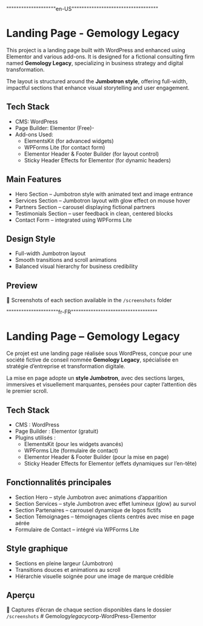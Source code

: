 """"""""""""""""""""en-US"""""""""""""""""""""""""""""""""""
# Landing Page - Gemology Legacy

This project is a landing page built with WordPress and enhanced using Elementor and various add-ons. It is designed for a fictional consulting firm named **Gemology Legacy**, specializing in business strategy and digital transformation.

The layout is structured around the **Jumbotron style**, offering full-width, impactful sections that enhance visual storytelling and user engagement.

## Tech Stack

- CMS: WordPress
- Page Builder: Elementor (Free)-
- Add-ons Used:
  - ElementsKit (for advanced widgets)
  - WPForms Lite (for contact form)
  - Elementor Header & Footer Builder (for layout control)
  - Sticky Header Effects for Elementor (for dynamic headers)

## Main Features

- Hero Section – Jumbotron style with animated text and image entrance
- Services Section – Jumbotron layout with glow effect on mouse hover
- Partners Section – carousel displaying fictional partners
- Testimonials Section – user feedback in clean, centered blocks
- Contact Form – integrated using WPForms Lite

## Design Style

- Full-width Jumbotron layout
- Smooth transitions and scroll animations
- Balanced visual hierarchy for business credibility

## Preview

📸 Screenshots of each section available in the `/screenshots` folder

"""""""""""""""""""""fr-FR"""""""""""""""""""""""""""""""""""

# Landing Page – Gemology Legacy

Ce projet est une landing page réalisée sous WordPress, conçue pour une société fictive de conseil nommée **Gemology Legacy**, spécialisée en stratégie d’entreprise et transformation digitale.

La mise en page adopte un **style Jumbotron**, avec des sections larges, immersives et visuellement marquantes, pensées pour capter l’attention dès le premier scroll.

## Tech Stack

- CMS : WordPress
- Page Builder : Elementor (gratuit)
- Plugins utilisés :
  - ElementsKit (pour les widgets avancés)
  - WPForms Lite (formulaire de contact)
  - Elementor Header & Footer Builder (pour la mise en page)
  - Sticky Header Effects for Elementor (effets dynamiques sur l’en-tête)

## Fonctionnalités principales

- Section Hero – style Jumbotron avec animations d’apparition
- Section Services – style Jumbotron avec effet lumineux (glow) au survol
- Section Partenaires – carrousel dynamique de logos fictifs
- Section Témoignages – témoignages clients centrés avec mise en page aérée
- Formulaire de Contact – intégré via WPForms Lite

## Style graphique

- Sections en pleine largeur (Jumbotron)
- Transitions douces et animations au scroll
- Hiérarchie visuelle soignée pour une image de marque crédible

## Aperçu

📸 Captures d’écran de chaque section disponibles dans le dossier `/screenshots`
#   G e m o l o g y _ l e g a c y _ c o r p - W o r d P r e s s - E l e m e n t o r 
 
 
